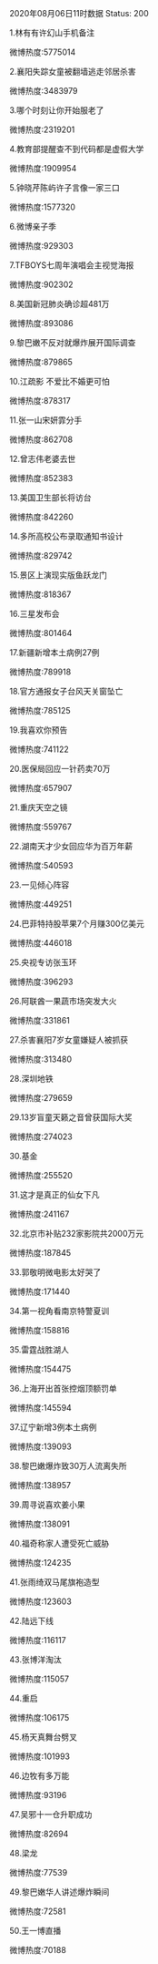 2020年08月06日11时数据
Status: 200

1.林有有许幻山手机备注

微博热度:5775014

2.襄阳失踪女童被翻墙逃走邻居杀害

微博热度:3483979

3.哪个时刻让你开始服老了

微博热度:2319201

4.教育部提醒查不到代码都是虚假大学

微博热度:1909954

5.钟晓芹陈屿许子言像一家三口

微博热度:1577320

6.微博亲子季

微博热度:929303

7.TFBOYS七周年演唱会主视觉海报

微博热度:902302

8.美国新冠肺炎确诊超481万

微博热度:893086

9.黎巴嫩不反对就爆炸展开国际调查

微博热度:879865

10.江疏影 不爱比不婚更可怕

微博热度:878317

11.张一山宋妍霏分手

微博热度:862708

12.曾志伟老婆去世

微博热度:852383

13.美国卫生部长将访台

微博热度:842260

14.多所高校公布录取通知书设计

微博热度:829742

15.景区上演现实版鱼跃龙门

微博热度:818367

16.三星发布会

微博热度:801464

17.新疆新增本土病例27例

微博热度:789918

18.官方通报女子台风天关窗坠亡

微博热度:785125

19.我喜欢你预告

微博热度:741122

20.医保局回应一针药卖70万

微博热度:657907

21.重庆天空之镜

微博热度:559767

22.湖南天才少女回应华为百万年薪

微博热度:540593

23.一见倾心阵容

微博热度:449251

24.巴菲特持股苹果7个月赚300亿美元

微博热度:446018

25.央视专访张玉环

微博热度:396293

26.阿联酋一果蔬市场突发大火

微博热度:331861

27.杀害襄阳7岁女童嫌疑人被抓获

微博热度:313480

28.深圳地铁

微博热度:279659

29.13岁盲童天籁之音曾获国际大奖

微博热度:274023

30.基金

微博热度:255520

31.这才是真正的仙女下凡

微博热度:241167

32.北京市补贴232家影院共2000万元

微博热度:187845

33.郭敬明微电影太好哭了

微博热度:171440

34.第一视角看南京特警夏训

微博热度:158816

35.雷霆战胜湖人

微博热度:154475

36.上海开出首张控烟顶额罚单

微博热度:145594

37.辽宁新增3例本土病例

微博热度:139093

38.黎巴嫩爆炸致30万人流离失所

微博热度:138957

39.周寻说喜欢姜小果

微博热度:138091

40.福奇称家人遭受死亡威胁

微博热度:124235

41.张雨绮双马尾旗袍造型

微博热度:123603

42.陆远下线

微博热度:116117

43.张博洋淘汰

微博热度:115057

44.重启

微博热度:106175

45.杨天真舞台劈叉

微博热度:101993

46.边牧有多万能

微博热度:93196

47.吴邪十一仓升职成功

微博热度:82694

48.梁龙

微博热度:77539

49.黎巴嫩华人讲述爆炸瞬间

微博热度:72581

50.王一博直播

微博热度:70188


